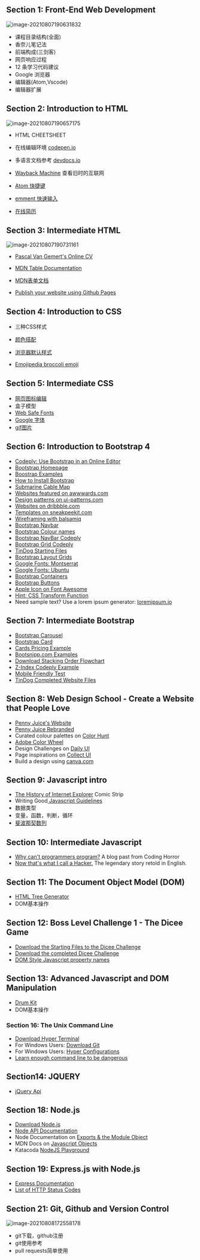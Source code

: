 ## Section 1: Front-End Web Development

![image-20210807190631832](https://typora-1300715298.cos.ap-shanghai.myqcloud.com/uPic/image-20210807190631832.png)

-   课程目录结构(全面)
-   香奈儿笔记法
-   前端构成(三剑客)
-   网页响应过程
-   12 条学习代码建议
-   Google 浏览器
-   编辑器(Atom,Vscode)
-   编辑器扩展

## Section 2: Introduction to HTML

![image-20210807190657175](https://typora-1300715298.cos.ap-shanghai.myqcloud.com/uPic/image-20210807190657175.png)

-   HTML CHEETSHEET
-   在线编辑环境 [codepen.io](https://codepen.io/)
-   多语言文档参考 [devdocs.io](https://devdocs.io/)

-   [Wayback Machine](https://archive.org/web/) 查看旧时的互联网

-   [Atom 快捷键](https://github.com/nwinkler/atom-keyboard-shortcuts)

-   [emment 快速输入](https://docs.emmet.io/cheat-sheet/)

-   [在线简历](http://www.pascalvangemert.nl/#/experiences)

## Section 3: Intermediate HTML

![image-20210807190731161](https://typora-1300715298.cos.ap-shanghai.myqcloud.com/uPic/image-20210807190731161.png)

- [Pascal Van Gemert's Online CV](http://www.pascalvangemert.nl/#/experiences)
- [MDN Table Documentation](https://developer.mozilla.org/en-US/docs/Web/HTML/Element/table)

- [MDN表单文档](https://developer.mozilla.org/en-US/docs/Web/HTML/Element/form)

- [Publish your website using Github Pages](https://pages.github.com/)

## Section 4: Introduction to CSS

- 三种CSS样式

- [颜色搭配](https://colorhunt.co/)

- [浏览器默认样式](https://www.w3schools.com/cssref/css_default_values.asp)

- [Emojipedia broccoli emoji](https://emojipedia.org/broccoli/)

## Section 5: Intermediate CSS

- [网页图标编辑](https://www.favicon.cc/)
- 盒子模型
- [Web Safe Fonts](https://www.w3schools.com/cssref/css_websafe_fonts.asp)
- [Google 字体](https://fonts.google.com/)
- [gif图片](https://giphy.com/)

## Section 6: Introduction to Bootstrap 4

-   [Codeply: Use Bootstrap in an Online Editor](https://www.codeply.com/)
-   [Bootstrap Homepage](https://getbootstrap.com/)
-   [Boostrap Examples](https://getbootstrap.com/docs/4.0/examples/)
-   [How to Install Bootstrap](https://getbootstrap.com/docs/4.5/getting-started/introduction/)
-   [Submarine Cable Map](https://www.submarinecablemap.com/)
-   [Websites featured on awwwards.com](https://www.awwwards.com/websites/com/)
-   [Design patterns on ui-patterns.com](http://ui-patterns.com/patterns)
-   [Websites on dribbble.com](https://dribbble.com/search/website)
-   [Templates on sneakpeekit.com](https://sneakpeekit.com/)
-   [Wireframing with balsamiq](https://balsamiq.cloud/)
-   [Bootstrap Navbar](https://getbootstrap.com/docs/4.5/components/navbar/)
-   [Bootstrap Colour names](https://getbootstrap.com/docs/4.5/components/buttons/)
-   [Bootstrap NavBar Codeply](https://www.codeply.com/p/GVJU3ipWxP)
-   [Bootstrap Grid Codeply](https://www.codeply.com/p/gGAW4KgOrL)
-   [TinDog Starting Files](https://drive.google.com/uc?export=download&id=16zC2yFidTU0fBUNN0P3HVmKN5xiMKxNL)
-   [Bootstrap Layout Grids](https://getbootstrap.com/docs/4.5/layout/grid/)
-   [Google Fonts: Montserrat](https://fonts.google.com/specimen/Montserrat)
-   [Google Fonts: Ubuntu](https://fonts.google.com/specimen/Ubuntu)
-   [Bootstrap Containers](https://getbootstrap.com/docs/4.5/layout/overview/#containers)
-   [Bootstrap Buttons](https://getbootstrap.com/docs/4.5/components/buttons/)
-   [Apple Icon on Font Awesome](https://fontawesome.com/icons?d=gallery&q=apple)
-   [Hint: CSS Transform Function](https://developer.mozilla.org/en-US/docs/Web/CSS/transform-function)
-   Need sample text? Use a lorem ipsum generator: [loremipsum.io](https://loremipsum.io/)

## Section 7: Intermediate Bootstrap

-   [Bootstrap Carousel](https://getbootstrap.com/docs/4.5/components/carousel/)
-   [Bootstrap Card](https://getbootstrap.com/docs/4.5/components/card/)
-   [Cards Pricing Example](https://getbootstrap.com/docs/4.5/examples/pricing/)
-   [Bootsnipp.com Examples](https://bootsnipp.com/)
-   [Download Stacking Order Flowchart](https://drive.google.com/uc?export=download&id=13Z1_Fgbh3QESIIoFpXUgo1F4sVjB9di2)
-   [Z-Index Codeply Example](https://www.codeply.com/p/0fYVdrVmZM)
-   [Mobile Friendly Test](https://search.google.com/test/mobile-friendly)
-   [TinDog Completed Website Files](https://drive.google.com/uc?export=download&id=1GT2nLIp32IwMmqKgX0jYOylAmHLPE7iQ)

## Section 8: Web Design School - Create a Website that People Love

-   [Penny Juice's Website](https://www.pennyjuice.com/)
-   [Penny Juice Rebranded](https://www.behance.net/gallery/40393701/Penny-Juice-Rebrand)
-   Curated colour palettes on [Color Hunt](https://colorhunt.co/)
-   [Adobe Color Wheel](https://color.adobe.com/create)
-   Design Challenges on [Daily UI](https://www.dailyui.co/)
-   Page inspirations on [Collect UI](https://collectui.com/)
-   Build a design using [canva.com](https://www.canva.com/)

## Section 9: Javascript intro

- [The History of Internet Explorer](https://cloud.netlifyusercontent.com/assets/344dbf88-fdf9-42bb-adb4-46f01eedd629/dad7b1cb-2490-48a1-9959-3040a7e0cf27/ie6-comic-strip.jpg) Comic Strip
- Writing Good[ Javascript Guidelines](https://github.com/rwaldron/idiomatic.js)
- 数据类型
- 变量，函数，判断，循环
- [斐波那契数列](https://baike.baidu.com/item/斐波那契数列/99145)

## Section 10: Intermediate Javascript

- [Why can't programmers program?](https://blog.codinghorror.com/why-cant-programmers-program/) A blog past from Coding Horror
- [Now that's what I call a Hacker.](https://www.jitbit.com/alexblog/249-now-thats-what-i-call-a-hacker/) The legendary story retold in English.

## Section 11: The Document Object Model (DOM)

- [HTML Tree Generator](https://chrome.google.com/webstore/detail/html-tree-generator/dlbbmhhaadfnbbdnjalilhdakfmiffeg)
- DOM基本操作

## Section 12: Boss Level Challenge 1 - The Dicee Game

- [Download the Starting Files to the Dicee Challenge](https://drive.google.com/uc?export=download&id=1jVeyfctlACds5zBKiSquVBrCxfg4y68v)
- [Download the completed Dicee Challenge](https://drive.google.com/uc?export=download&id=1AcleoRQrY6Wo7KJI1jXt7ItNkYhKlH-g)
- [DOM Style Javascript property names](https://www.w3schools.com/jsref/dom_obj_style.asp)

## Section 13: Advanced Javascript and DOM Manipulation

- [Drum Kit](https://drive.google.com/uc?export=download&id=15mCNTdl76jPIG-T239u1XBEY81wrYy7Y)
- DOM基本操作

### Section 16: The Unix Command Line

-   [Download Hyper Terminal](https://hyper.is/)
-   For Windows Users: [Download Git](https://git-scm.com/downloads)
-   For Windows Users: [Hyper Configurations](https://gist.github.com/coco-napky/404220405435b3d0373e37ec43e54a23)
-   [Learn enough command line to be dangerous](https://www.learnenough.com/command-line-tutorial)

## Section14:  JQUERY

- [jQuery Api](https://api.jquery.com/)

  

## Section 18: Node.js

-   [Download Node.js](https://nodejs.org/)
-   [Node API Documentation](https://nodejs.org/api/)
-   Node Documentation on [Exports & the Module Object](https://nodejs.org/api/modules.html#modules_the_module_object)
-   MDN Docs on [Javascript Objects](https://developer.mozilla.org/en-US/docs/Web/JavaScript/Reference/Global_Objects/Object)
-   Katacoda [NodeJS Playground](https://www.katacoda.com/courses/nodejs/playground)

## Section 19: Express.js with Node.js

-   [Express Documentation](https://expressjs.com/)
-   [List of HTTP Status Codes](https://en.wikipedia.org/wiki/List_of_HTTP_status_codes)

## Section 21: Git, Github and Version Control

![image-20210808172558178](https://typora-1300715298.cos.ap-shanghai.myqcloud.com/uPic/image-20210808172558178.png)

- git下载，github注册
- git使用参考
- pull requests简单使用

